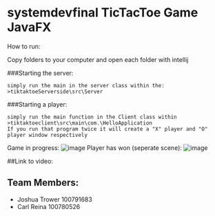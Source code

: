 # systemdevfinal TicTacToe Game JavaFX
  How to run:
  
  Copy folders to your computer and open each folder with intellij
  
  ###Starting the server:
  
    simply run the main in the server class within the:
    >tiktaktoeServerside\src\Server
  ###Starting a player:
  
    simply run the main function in the Client class within
    >tiktaktoeclient\src\main\com.\HelloApplication
    If you run that program twice it will create a "X" player and "O" player window respectively
   
   Game in progress:
    ![image](https://user-images.githubusercontent.com/90279410/163098676-4bddebac-7837-4b13-8c8a-239eb70c2c8b.png)
   Player has won (seperate scene):
    ![image](https://user-images.githubusercontent.com/90279410/163098751-561ea63e-91e0-4cc6-89e5-e917a1b64fe4.png)
    
##Link to video:
>
## Team Members:
* Joshua Trower 100791683
* Carl Reina 100780526
